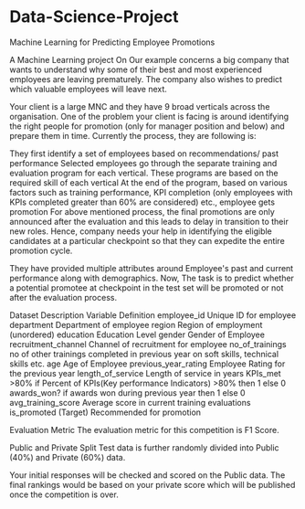 # Data-Science-Project
Machine Learning for Predicting Employee Promotions

A Machine Learning project On Our example concerns a big company that wants to understand why some of their best and most experienced employees are leaving prematurely. The company also wishes to predict which valuable employees will leave next.

Your client is a large MNC and they have 9 broad verticals across the organisation. One of the problem your client is facing is around identifying the right people for promotion (only for manager position and below) and prepare them in time. Currently the process, they are following is:

They first identify a set of employees based on recommendations/ past performance Selected employees go through the separate training and evaluation program for each vertical. These programs are based on the required skill of each vertical At the end of the program, based on various factors such as training performance, KPI completion (only employees with KPIs completed greater than 60% are considered) etc., employee gets promotion For above mentioned process, the final promotions are only announced after the evaluation and this leads to delay in transition to their new roles. Hence, company needs your help in identifying the eligible candidates at a particular checkpoint so that they can expedite the entire promotion cycle.

They have provided multiple attributes around Employee's past and current performance along with demographics. Now, The task is to predict whether a potential promotee at checkpoint in the test set will be promoted or not after the evaluation process.

Dataset Description Variable Definition employee_id Unique ID for employee department Department of employee region Region of employment (unordered) education Education Level gender Gender of Employee recruitment_channel Channel of recruitment for employee no_of_trainings no of other trainings completed in previous year on soft skills, technical skills etc. age Age of Employee previous_year_rating Employee Rating for the previous year length_of_service Length of service in years KPIs_met >80% if Percent of KPIs(Key performance Indicators) >80% then 1 else 0 awards_won? if awards won during previous year then 1 else 0 avg_training_score Average score in current training evaluations is_promoted (Target) Recommended for promotion

Evaluation Metric The evaluation metric for this competition is F1 Score.

Public and Private Split Test data is further randomly divided into Public (40%) and Private (60%) data.

Your initial responses will be checked and scored on the Public data. The final rankings would be based on your private score which will be published once the competition is over.
